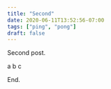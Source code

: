 ```yaml
---
title: "Second"
date: 2020-06-11T13:52:56-07:00
tags: ["ping", "pong"]
draft: false
---
```


Second post.

a b c

End.

